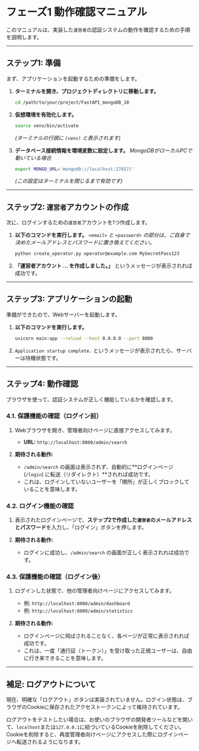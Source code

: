 # フェーズ1 動作確認マニュアル

このマニュアルは、実装した`運営者`の認証システムの動作を確認するための手順を説明します。

---

## ステップ1: 準備

まず、アプリケーションを起動するための準備をします。

1.  **ターミナルを開き、プロジェクトディレクトリに移動します。**
    ```bash
    cd /path/to/your/project/FastAPI_mongoDB_10
    ```

2.  **仮想環境を有効化します。**
    ```bash
    source venv/bin/activate
    ```
    *(ターミナルの行頭に `(venv)` と表示されます)*

3.  **データベース接続情報を環境変数に設定します。**
    *MongoDBがローカルPCで動いている場合*
    ```bash
    export MONGO_URL='mongodb://localhost:27017/'
    ```
    *(この設定はターミナルを閉じるまで有効です)*

---

## ステップ2: `運営者`アカウントの作成

次に、ログインするための`運営者`アカウントを1つ作成します。

1.  **以下のコマンドを実行します。**
    *`<email>` と `<password>` の部分は、ご自身で決めたメールアドレスとパスワードに置き換えてください。*
    ```bash
    python create_operator.py operator@example.com MySecretPass123
    ```

2.  **「運営者アカウント ... を作成しました。」** というメッセージが表示されれば成功です。

---

## ステップ3: アプリケーションの起動

準備ができたので、Webサーバーを起動します。

1.  **以下のコマンドを実行します。**
    ```bash
    uvicorn main:app --reload --host 0.0.0.0 --port 8000
    ```

2.  `Application startup complete.` というメッセージが表示されたら、サーバーは待機状態です。

---

## ステップ4: 動作確認

ブラウザを使って、認証システムが正しく機能しているかを確認します。

### 4.1. 保護機能の確認（ログイン前）

1.  Webブラウザを開き、管理者向けページに直接アクセスしてみます。
    *   **URL:** `http://localhost:8000/admin/search`

2.  **期待される動作:**
    *   `/admin/search` の画面は表示されず、自動的に**ログインページ (`/login`) に転送（リダイレクト）**されれば成功です。
    *   これは、ログインしていないユーザーを「関所」が正しくブロックしていることを意味します。

### 4.2. ログイン機能の確認

1.  表示されたログインページで、**ステップ2で作成した`運営者`のメールアドレスとパスワード**を入力し、「ログイン」ボタンを押します。

2.  **期待される動作:**
    *   ログインに成功し、`/admin/search` の画面が正しく表示されれば成功です。

### 4.3. 保護機能の確認（ログイン後）

1.  ログインした状態で、他の管理者向けページにアクセスしてみます。
    *   例: `http://localhost:8000/admin/dashboard`
    *   例: `http://localhost:8000/admin/statistics`

2.  **期待される動作:**
    *   ログインページに飛ばされることなく、各ページが正常に表示されれば成功です。
    *   これは、一度「通行証（トークン）」を受け取った正規ユーザーは、自由に行き来できることを意味します。

---

## 補足: ログアウトについて

現在、明確な「ログアウト」ボタンは実装されていません。ログイン状態は、ブラウザのCookieに保存されたアクセストークンによって維持されています。

ログアウトをテストしたい場合は、お使いのブラウザの開発者ツールなどを開いて、`localhost`または`127.0.0.1`に紐づいているCookieを削除してください。Cookieを削除すると、再度管理者向けページにアクセスした際にログインページへ転送されるようになります。
